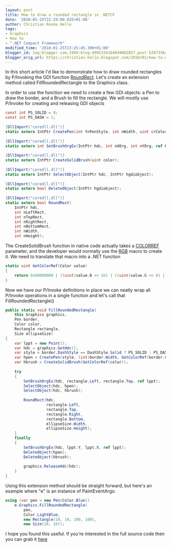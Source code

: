 ```yaml
---
layout: post
title: How to draw a rounded rectangle in .NETCF
date: '2010-01-25T22:29:00.035+01:00'
author: Christian Resma Helle
tags:
- Graphics
- How to
- ".NET Compact Framework"
modified_time: '2010-01-25T23:25:45.390+01:00'
blogger_id: tag:blogger.com,1999:blog-4995334164049002857.post-5297336445844260040
blogger_orig_url: https://christian-helle.blogspot.com/2010/01/how-to-draw-rounded-rectangle-in-netcf.html
---
```


In this short article I'd like to demonstrate how to draw rounded rectangles by P/Invoking the GDI function [RoundRect](https://learn.microsoft.com/en-us/previous-versions/aa929212(v=msdn.10)?WT.mc_id=DT-MVP-5004822). Let's create an extension method called FillRoundedRectangle to the Graphics class.  
  
In order to use the function we need to create a few GDI objects: a Pen to draw the border, and a Brush to fill the rectangle. We will mostly use P/Invoke for creating and releasing GDI objects  
  
```csharp
const int PS_SOLID = 0;
const int PS_DASH = 1;
 
[DllImport("coredll.dll")]
static extern IntPtr CreatePen(int fnPenStyle, int nWidth, uint crColor);
 
[DllImport("coredll.dll")]
static extern int SetBrushOrgEx(IntPtr hdc, int nXOrg, int nYOrg, ref Point lppt);
 
[DllImport("coredll.dll")]
static extern IntPtr CreateSolidBrush(uint color);
 
[DllImport("coredll.dll")]
static extern IntPtr SelectObject(IntPtr hdc, IntPtr hgdiobject);
 
[DllImport("coredll.dll")]
static extern bool DeleteObject(IntPtr hgdiobject);
 
[DllImport("coredll.dll")]
static extern bool RoundRect(
    IntPtr hdc, 
    int nLeftRect, 
    int nTopRect, 
    int nRightRect, 
    int nBottomRect, 
    int nWidth, 
    int nHeight);
```

The CreateSolidBrush function in native code actually takes a [COLORREF](https://learn.microsoft.com/en-us/library/aa923096.aspx?WT.mc_id=DT-MVP-5004822) parameter, and the developer would normally use the [RGB](https://learn.microsoft.com/en-us/library/aa927387.aspx?WT.mc_id=DT-MVP-5004822) macro to create it. We need to translate that macro into a .NET function  
  
```csharp
static uint GetColorRef(Color value)
{
    return 0x00000000 | ((uint)value.B << 16) | ((uint)value.G << 8) | (uint)value.R;
}
```
  
Now we have our P/Invoke definitions in place we can neatly wrap all P/Invoke operations in a single function and let's call that FillRoundedRectangle()  
  
```csharp
public static void FillRoundedRectangle(
    this Graphics graphics,
    Pen border,
    Color color,
    Rectangle rectangle,
    Size ellipseSize)
{
    var lppt = new Point();
    var hdc = graphics.GetHdc();
    var style = border.DashStyle == DashStyle.Solid ? PS_SOLID : PS_DASH;
    var hpen = CreatePen(style, (int)border.Width, GetColorRef(border.Color));
    var hbrush = CreateSolidBrush(GetColorRef(color));
 
    try
    {
        SetBrushOrgEx(hdc, rectangle.Left, rectangle.Top, ref lppt);
        SelectObject(hdc, hpen);
        SelectObject(hdc, hbrush);
 
        RoundRect(hdc, 
                  rectangle.Left, 
                  rectangle.Top, 
                  rectangle.Right, 
                  rectangle.Bottom, 
                  ellipseSize.Width, 
                  ellipseSize.Height);
    }
    finally
    {
        SetBrushOrgEx(hdc, lppt.Y, lppt.X, ref lppt);
        DeleteObject(hpen);
        DeleteObject(hbrush);
 
        graphics.ReleaseHdc(hdc);
    }
}
```
  
Using this extension method should be straight forward, but here's an example where "e" is an instance of PaintEventArgs:  

```csharp
using (var pen = new Pen(Color.Blue))
    e.Graphics.FillRoundedRectangle(
        pen, 
        Color.LightBlue, 
        new Rectangle(10, 10, 100, 100), 
        new Size(16, 16));
```  

I hope you found this useful. If you're interested in the full source code then you can grab it [here](/assets/samples/RoundedRectangle.cs)